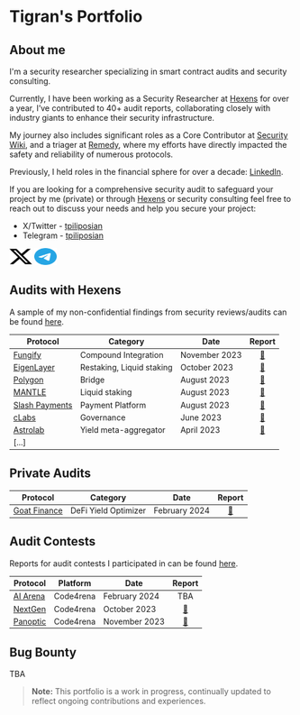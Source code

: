 # Tigran's Portfolio

## About me

I'm a security researcher specializing in smart contract audits and security consulting.

Currently, I have been working as a Security Researcher at [Hexens](https://hexens.io/) for over a year, I’ve contributed to 40+ audit reports, collaborating closely with industry giants to enhance their security infrastructure.

My journey also includes significant roles as a Core Contributor at [Security Wiki](https://wiki.r.security/), and a triager at [Remedy](https://r.xyz/), where my efforts have directly impacted the safety and reliability of numerous protocols.

Previously, I held roles in the financial sphere for over a decade: [LinkedIn](https://www.linkedin.com/in/tpiliposyan/).

If you are looking for a comprehensive security audit to safeguard your project by me (private) or through [Hexens](https://hexens.io/audits) or security consulting feel free to reach out to discuss your needs and help you secure your project:
- X/Twitter - [tpiliposian](https://twitter.com/tpiliposian) 
- Telegram - [tpiliposian](https://t.me/tpiliposian)

<a href="https://twitter.com/tpiliposian" target="_blank"><img src="https://github.com/tpiliposian/logo/blob/main/x-color.svg" alt="Twitter" height="30" width="40" /></a>
<a href="https://t.me/tpiliposian" target="_blank"><img src="https://github.com/tpiliposian/logo/blob/main/telegram-color.svg" alt="Telegram" height="30" width="40" /></a>

## Audits with Hexens

A sample of my non-confidential findings from security reviews/audits can be found [here](/findings/).

| Protocol | Category | Date | Report |
| - | - | - | :-: |
| [Fungify](https://fungify.it/) | Compound Integration | November 2023 | [📄](/findings/2023-11-fungify.md) |
| [EigenLayer](https://www.eigenlayer.xyz/) | Restaking, Liquid staking | October 2023 | [📄](https://github.com/Hexens/Smart-Contract-Review-Public-Reports/blob/main/EigenLayer_Oct23_(Public)(Restaking_Liquid%20staking).pdf) |
| [Polygon](https://polygon.technology/) | Bridge | August 2023 | [📄](https://github.com/Hexens/Smart-Contract-Review-Public-Reports/blob/main/Polygon_Technology__Aug23Public.pdf) |
| [MANTLE](https://www.mantle.xyz/) | Liquid staking | August 2023 | [📄](/findings/2023-08-mantle.md) |
| [Slash Payments](https://twitter.com/SlashWeb3) | Payment Platform | August 2023 | [📄](https://github.com/Hexens/Smart-Contract-Review-Public-Reports/blob/main/Slash_Payment_Aug23(Web3%20Payment%20Platform)(Public)_upd.pdf) |
| [cLabs](https://clabs.co/) | Governance | June 2023 | [📄](https://github.com/Hexens/Smart-Contract-Review-Public-Reports/blob/main/cLabs_June23(Public)%20(Governance%20Protocol)_v2.pdf) |
| [Astrolab](https://astrolab.fi/) | Yield meta-aggregator | April 2023 | [📄](https://github.com/Hexens/Smart-Contract-Review-Public-Reports/blob/main/Astrolab_%20April23_Audit(Public)_upd.pdf) |
| [...] | | | |

## Private Audits

| Protocol | Category | Date | Report |
| - | - | - | :-: |
| [Goat Finance](https://www.goat.fi/#/) | DeFi Yield Optimizer | February 2024 | [📄](private/goatfi.md) | 

## Audit Contests

Reports for audit contests I participated in can be found [here](/contests/).

| Protocol | Platform | Date | Report |
| - | - | - | :-: |
| [AI Arena](https://twitter.com/aiarena) | Code4rena | February 2024 | TBA |
| [NextGen](https://twitter.com/6529Collections) | Code4rena | October 2023 | [📄](/contests/2023-10-nextgen.md) |
| [Panoptic](https://twitter.com/Panoptic_xyz) | Code4rena | November 2023 | [📄](/contests/2023-11-panoptic.md) |


## Bug Bounty

TBA

> **Note:** This portfolio is a work in progress, continually updated to reflect ongoing contributions and experiences.
